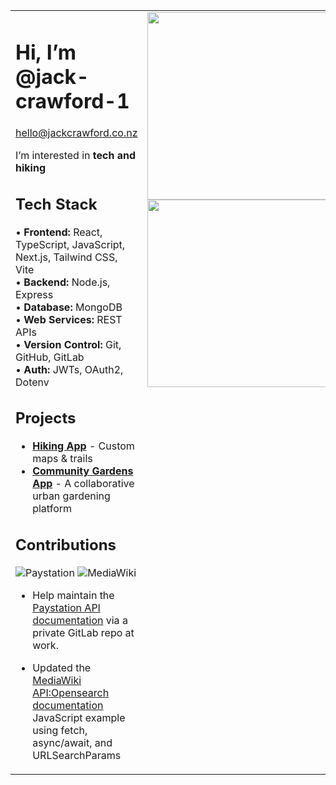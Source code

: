

<table>
  <tr>
    <td valign="top" width="60%">

# Hi, I’m @jack-crawford-1  

[hello@jackcrawford.co.nz](mailto:hello@jackcrawford.co.nz)  

I’m interested in **tech and hiking**  

## Tech Stack  
• **Frontend:** React, TypeScript, JavaScript, Next.js, Tailwind CSS, Vite  
• **Backend:** Node.js, Express  
• **Database:** MongoDB  
• **Web Services:** REST APIs  
• **Version Control:** Git, GitHub, GitLab  
• **Auth:** JWTs, OAuth2, Dotenv  

## Projects  
- **[Hiking App](https://github.com/jack-crawford-1/Hiking-App)** - Custom maps & trails  
- **[Community Gardens App](https://github.com/jack-crawford-1/Community-Garden-App)** - A collaborative urban gardening platform

## Contributions
![Paystation](https://img.shields.io/badge/Paystation_by_Trade_Me-Docs_Contributor-D3D800?style=flat-square&labelColor=2E2E2E&logo=trade-me&logoColor=white)
![MediaWiki](https://img.shields.io/badge/MediaWiki-Docs_Contributor-EB6E1F?style=flat-square&labelColor=2E2E2E&logo=wikipedia&logoColor=white)

- Help maintain the [Paystation API documentation](https://docs.paystation.co.nz/api/index.html) via a private GitLab repo at work.
- Updated the [MediaWiki API:Opensearch documentation](https://www.mediawiki.org/wiki/API:Opensearch) JavaScript example using fetch, async/await, and URLSearchParams





    </td>
    <td valign="top" align="center" width="30%">
      <img src="https://github-readme-stats.vercel.app/api?username=jack-crawford-1&show_icons=true&hide_rank=true&hide=issues,contribs&theme=dark&border_radius=10" width="300">
      <img src="https://github-readme-stats.vercel.app/api/top-langs/?username=jack-crawford-1&layout=compact&theme=dark&border_radius=10&card_width=300" width="300">
    </td>
  </tr>
</table>

